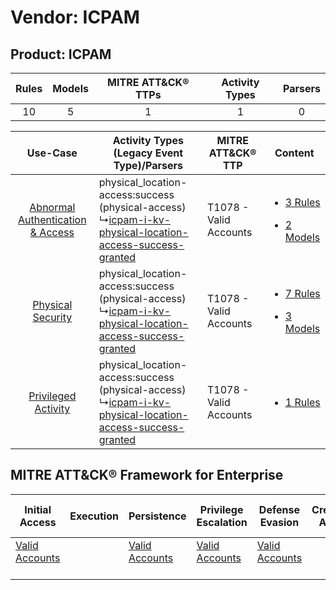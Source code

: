 Vendor: ICPAM
=============
Product: ICPAM
--------------
| Rules | Models | MITRE ATT&CK® TTPs | Activity Types | Parsers |
|:-----:|:------:|:------------------:|:--------------:|:-------:|
|  10   |   5    |         1          |       1        |    0    |

|    Use-Case    | Activity Types (Legacy Event Type)/Parsers    | MITRE ATT&CK® TTP          | Content    |
|:----:| ---- | ---- | ---- |
| [Abnormal Authentication & Access](../../../UseCases/uc_abnormal_authentication_&_access.md) |  physical_location-access:success (physical-access)<br> ↳[icpam-i-kv-physical-location-access-success-granted](Ps/pC_icpamikvphysicallocationaccesssuccessgranted.md)<br> | T1078 - Valid Accounts<br> | [<ul><li>3 Rules</li></ul><ul><li>2 Models</li></ul>](RM/r_m_icpam_icpam_Abnormal_Authentication_&_Access.md) |
|    [Physical Security](../../../UseCases/uc_physical_security.md)    |  physical_location-access:success (physical-access)<br> ↳[icpam-i-kv-physical-location-access-success-granted](Ps/pC_icpamikvphysicallocationaccesssuccessgranted.md)<br> | T1078 - Valid Accounts<br> | [<ul><li>7 Rules</li></ul><ul><li>3 Models</li></ul>](RM/r_m_icpam_icpam_Physical_Security.md)    |
|    [Privileged Activity](../../../UseCases/uc_privileged_activity.md)    |  physical_location-access:success (physical-access)<br> ↳[icpam-i-kv-physical-location-access-success-granted](Ps/pC_icpamikvphysicallocationaccesssuccessgranted.md)<br> | T1078 - Valid Accounts<br> | [<ul><li>1 Rules</li></ul>](RM/r_m_icpam_icpam_Privileged_Activity.md)    |

MITRE ATT&CK® Framework for Enterprise
--------------------------------------
| Initial Access                                                      | Execution | Persistence                                                         | Privilege Escalation                                                | Defense Evasion                                                     | Credential Access | Discovery | Lateral Movement | Collection | Command and Control | Exfiltration | Impact |
| ------------------------------------------------------------------- | --------- | ------------------------------------------------------------------- | ------------------------------------------------------------------- | ------------------------------------------------------------------- | ----------------- | --------- | ---------------- | ---------- | ------------------- | ------------ | ------ |
| [Valid Accounts](https://attack.mitre.org/techniques/T1078)<br><br> |           | [Valid Accounts](https://attack.mitre.org/techniques/T1078)<br><br> | [Valid Accounts](https://attack.mitre.org/techniques/T1078)<br><br> | [Valid Accounts](https://attack.mitre.org/techniques/T1078)<br><br> |                   |           |                  |            |                     |              |        |